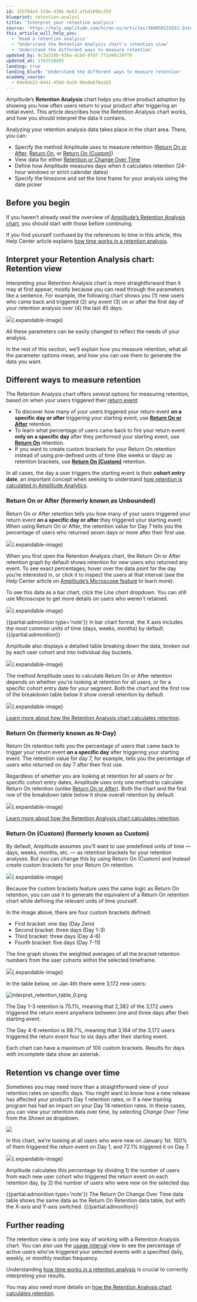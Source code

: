 ```yaml
---
id: 32b704e4-319e-4386-9e63-afbd109bc359
blueprint: retention-analysi
title: 'Interpret your retention analysis'
source: 'https://help.amplitude.com/hc/en-us/articles/360050153551-Interpret-your-retention-analysis'
this_article_will_help_you:
  - 'Read a retention analysis'
  - "Understand the Retention Analysis chart's retention view"
  - 'Understand the different ways to measure retention'
updated_by: 0c3a318b-936a-4cbd-8fdf-771a90c297f0
updated_at: 1743538493
landing: true
landing_blurb: 'Understand the different ways to measure retention'
academy_course:
  - 04e8de22-8441-45b0-9a26-06e0a6f8a1b5
---
```

Amplitude’s **Retention Analysis** chart helps you drive product adoption by showing you how often users return to your product after triggering an initial event. This article describes how the Retention Analysis chart works, and how you should interpret the data it contains.

Analyzing your retention analysis data takes place in the chart area. There, you can:

* Specify the method Amplitude uses to measure retention ([Return On or After](#return-on-or-after-formerly-known-as-unbounded), [Return On](#return-on-formerly-known-as-n-dayn), or [Return On (Custom)](#return-on-custom-formerly-known-as-customM))
* View data for either [Retention or Change Over Time](#retention-vs-change-over-time)
* Define how Amplitude measures days when it calculates retention (24-hour windows or strict calendar dates)
* Specify the timezone and set the time frame for your analysis using the date picker

## Before you begin

If you haven’t already read the overview of [Amplitude’s Retention Analysis chart](/docs/analytics/charts/retention-analysis/retention-analysis-build), you should start with those before continuing.

If you find yourself confused by the references to time in this article, this Help Center article explains [how time works in a retention analysis](/docs/analytics/charts/retention-analysis/retention-analysis-time).

## Interpret your Retention Analysis chart: Retention view

Interpreting your Retention Analysis chart is more straightforward than it may at first appear, mostly because you can read through the parameters like a sentence. For example, the following chart shows you (1) new users who came back and triggered (2) any event (3) on or after the first day of your retention analysis over (4) the last 45 days:

![](/docs/output/img/retention-analysis/74DES2Jrsevos_3NFQVcflLDYPUdiRChuZRqCMus-r_OV3iKrStpaxhSDz3WLbenhBk9B7ghd2UKpUZxIvpYMu_DuuysPfbmmO8C_kYjytdx3BcaQ718RPW3FUb6wSNiT01ELWajOExzzVTEAX1Trac.png){.expandable-image}

All these parameters can be easily changed to reflect the needs of your analysis.

In the rest of this section, we’ll explain how you measure retention, what all the parameter options mean, and how you can use them to generate the data you want.

## Different ways to measure retention

The Retention Analysis chart offers several options for measuring retention, based on when your users triggered their [return event](/docs/analytics/charts/retention-analysis/retention-analysis-build):

* To discover how many of your users triggered your return event **on a specific day or after** triggering your starting event, use [**Return On or After**](#return-on-or-after-formerly-known-as-unbounded) retention.
* To learn what percentage of users came back to fire your return event **only on a specific day** after they performed your starting event, use [**Return On**](#return-on-formerly-known-as-n-day) retention.
* If you want to create custom brackets for your Return On retention instead of using pre-defined units of time (like weeks or days) as retention brackets, use [**Return On (Custom)**](#return-on-custom-formerly-known-as-custom) retention.

In all cases, the day a user triggers the starting event is their **cohort entry date**, an important concept when seeking to understand [how retention is calculated in Amplitude Analytics](/docs/analytics/charts/retention-analysis/retention-analysis-calculation).

### Return On or After (formerly known as Unbounded)

Return On or After retention tells you how many of your users triggered your return event **on a specific day or after** they triggered your starting event. When using Return On or After, the retention value for Day 7 tells you the percentage of users who returned seven days or more after their first use.

![](/docs/output/img/retention-analysis/G0je2VZ6bC5-8FgVpR447ORVYTh6K5oioQYWUeGAf4jBgUxbrY73AS90DYAZoGBSJnRC_LGBkcmU5-Nr25uOqnhcAHiQF39zTzsI9OzLLyE61aBwstzxdVReyBmeB4aSZ2AFNUslFYrnnF1T3c1QMpA.png){.expandable-image}

When you first open the Retention Analysis chart, the Return On or After retention graph by default shows retention for new users who returned any event. To see exact percentages, hover over the data point for the day you’re interested in, or click it to inspect the users at that interval (see the Help Center article on [Amplitude’s Microscope feature](/docs/analytics/microscope) to learn more).

To see this data as a bar chart, click the *Line chart* dropdown. You can still use Microscope to get more details on users who weren't retained.

![](/docs/output/img/retention-analysis/gth-d_Zj_Z5fVEFTF9pLi-jpzxMMeuxzFJGGGFEG95hKNuWZ5U3VN5vTAsYAzE6HAe491gGmyLTD7eRg42LzdF48B18vIPW69mR4436Ynvt9EfpXx2IFm7LAPDp-TPKfQnZTpZIRynys-xsodwwPMN0.png){.expandable-image}

{{partial:admonition type='note'}}
In bar chart format, the X axis includes the most common units of time (days, weeks, months) by default. 
{{/partial:admonition}}

Amplitude also displays a detailed table breaking down the data, broken out by each user cohort and into individual day buckets.

![](/docs/output/img/retention-analysis/3KUJ9cZEpmZSzFT4nW3EnJx3bI0_RjsTA-2_P0xLxGEX0pBCgfBBf4-4ENWWCg7NKm1NMR78zWuI7b-SH04HDTaGOM0oJFc2OwFEU0rbDRJljqhxBskurC9I3aFRGZrtUPBygOV-ajmfQcT-_Yq4ZAU.png){.expandable-image}

The method Amplitude uses to calculate Return On or After retention depends on whether you’re looking at retention for all users, or for a specific cohort entry date for your segment. Both the chart and the first row of the breakdown table below it show overall retention by default.

![](/docs/output/img/retention-analysis/KgKmhbVAqbTfY3xL01ZIXXwEAvoOhEgTo1gDO0r7wt2Jo-SCaI0vUlg826rnXWCB51t9yEWx7nq971tHC3p87norNkE9TgrpYVYl8eNIpEzqfYTiFt2-322WOuffmIhCXhU86lq_2NdkFc5FuTDDfOs.png){.expandable-image}

[Learn more about how the Retention Analysis chart calculates retention](/docs/analytics/charts/retention-analysis/retention-analysis-calculation).

### Return On (formerly known as N-Day)

Return On retention tells you the percentage of users that came back to trigger your return event **on a specific day** after triggering your starting event. The retention value for day 7, for example, tells you the percentage of users who returned on day 7 after their first use.

Regardless of whether you are looking at retention for all users or for specific cohort entry dates, Amplitude uses only one method to calculate Return On retention (unlike [Return On or After](#return-on-or-after-formerly-known-as-unbounded)). Both the chart and the first row of the breakdown table below it show overall retention by default.

![](/docs/output/img/retention-analysis/bRG3OPRhMIRWdC_WcGmL-UrlhHJHoR42SWDFwmzirvTGgdI-p0g4HjFTpa0UtiBoDUhDlIhC6RD4jtv-M3ZkecC11Z-5FCHc8TBGQjwdZ5KydLB_KkuWS_4yH3mbWCNa9fU4uQi5Hj2SXjC5Ug-tvLU.png){.expandable-image}

[Learn more about how the Retention Analysis chart calculates retention](/docs/analytics/charts/retention-analysis/retention-analysis-calculation).

### Return On (Custom) (formerly known as Custom)

By default, Amplitude assumes you’ll want to use predefined units of time — days, weeks, months, etc. — as retention brackets for your retention analyses. But you can change this by using Return On (Custom) and instead create custom brackets for your Return On retention.

![](/docs/output/img/retention-analysis/kkaC2HwoVknNxGVNU9ea2FQasGOvWv0kjjL4xp4RShlvm5hvX8yUyiz3L3eX8LkYt88u7A6fL4fOIGUQvT3pQ6sepIOMY64uKvqDMjiUPz5vb6Rmp7izDWC7ARxdgGRYIp3ONrPwKxGG1fLsemX-_Nk.png){.expandable-image}

Because the custom brackets feature uses the same logic as Return On retention, you can use it to generate the equivalent of a Return On retention chart while defining the relevant units of time yourself. 

In the image above, there are four custom brackets defined:

* First bracket: one day (Day Zero)
* Second bracket: three days (Day 1-3)
* Third bracket: three days (Day 4-6)
* Fourth bracket: five days (Day 7-11)

The line graph shows the weighted averages of all the bracket retention numbers from the user cohorts within the selected timeframe.

![](/docs/output/img/retention-analysis/xPk8bYZIWfjtWTgFlyAkh6AZEtjwNrmmjHwNO-2Qy5JJZeBSwo-VYz_jwxqcEJ9_Hvs8s85nwK-_WIjLZga2ZEaWrftx9Sj3tdyI-8aVGxvCDPYW_dRLmAGMn6Szv0Rk_S4b59ifcE6kG5BWayuSt0s.png){.expandable-image}

In the table below, on Jan 4th there were 3,172 new users:

![interpret_retention_table_0.png](/docs/output/img/retention-analysis/interpret-retention-table-0-png.png)

The Day 1-3 retention is 75.1%, meaning that 2,382 of the 3,172 users triggered the return event anywhere between one and three days after their starting event.

The Day 4-6 retention is 99.7%, meaning that 3,164 of the 3,172 users triggered the return event four to six days after their starting event.

Each chart can have a maximum of 100 custom brackets. Results for days with incomplete data show an asterisk.

## Retention vs change over time

Sometimes you may need more than a straightforward view of your retention rates on specific days. You might want to know how a new release has affected your product’s Day 1 retention rates, or if a new training program has had an impact on your Day 14 retention rates. In these cases, you can view your retention data over time, by selecting *Change Over Time* from the *Shown as* dropdown.

![](/docs/output/img/retention-analysis/wppKdelVUz71mcpUDdpDnRsoWwnF0JOZqfSBUlwp_YjfNlga71UAoGiXKe8Nj4TlyGg1sxGmu2BmSk3q-uwe9AKbD3d7XGCPquZzzdmOEBoZAA3NDFGza3u9mYQfvE9Os4JVYu7cmj7wkkRq-niT9nY.png)

In this chart, we’re looking at all users who were new on January 1st. 100% of them triggered the return event on Day 1, and 72.1% triggered it on Day 7.

![](/docs/output/img/retention-analysis/bie2TdPnLluRZk2yMW2X2n7aKX09-koowjpWrDsbWRca8RW-4hhLyJYHIP0sO1TdBBdbpk-_Q9d0kEjSPppMa2iqcO4QpccuQV6sKC_GEoYaFemoA8uDAvFzZH5T_sxJCMWpwQs0XpYKjBdnuCNlQdM.png){.expandable-image}

Amplitude calculates this percentage by dividing 1) the number of users from each new user cohort who triggered the return event on each retention day, by 2) the number of users who were new on the selected day.

{{partial:admonition type='note'}}
 The Return On Change Over Time data table shows the same data as the Return On Retention data table, but with the X-axis and Y-axis switched.
{{/partial:admonition}}

## Further reading

The retention view is only one way of working with a Retention Analysis chart. You can also use the [usage interval](/docs/analytics/charts/retention-analysis/retention-analysis-interpret-usage) view to see the percentage of active users who’ve triggered your selected events with a specified daily, weekly, or monthly median frequency.

Understanding [how time works in a retention analysis](/docs/analytics/charts/retention-analysis/retention-analysis-time) is crucial to correctly interpreting your results.

You may also need more details on [how the Retention Analysis chart calculates retention](/docs/analytics/charts/retention-analysis/retention-analysis-calculation).